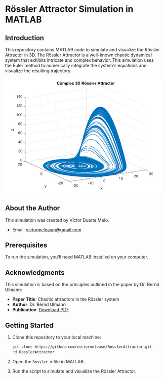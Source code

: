 # Rössler Attractor Simulation in MATLAB

## Introduction

This repository contains MATLAB code to simulate and visualize the Rössler Attractor in 3D. The Rössler Attractor is a well-known chaotic dynamical system that exhibits intricate and complex behavior. This simulation uses the Euler method to numerically integrate the system's equations and visualize the resulting trajectory.

![Rössler Attractor](Rossler.png)

## About the Author

This simulation was created by Víctor Duarte Melo.

- Email: victormeloasm@gmail.com

## Prerequisites

To run the simulation, you'll need MATLAB installed on your computer.

## Acknowledgments

This simulation is based on the principles outlined in the paper by Dr. Bernd Ulmann:

- **Paper Title**: Chaotic attractors in the Rössler system
- **Author**: Dr. Bernd Ulmann
- **Publication**: [Download PDF](https://analogparadigm.com/downloads/alpaca_1.pdf)

## Getting Started

1. Clone this repository to your local machine:

   ```bash
   git clone https://github.com/victormeloasm/RosslerAttractor.git
   cd RosslerAttractor
   ```

2. Open the `Rossler.m` file in MATLAB.

3. Run the script to simulate and visualize the Rössler Attractor.


